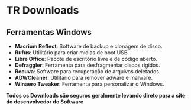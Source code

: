 # TR Downloads

## Ferramentas Windows
- **Macrium Reflect**: Software de backup e clonagem de disco.
- **Rufus**: Utilitário para criar mídias de boot USB.
- **Libre Office**: Pacote de escritório livre e de código aberto.
- **Defraggler**: Ferramenta para desfragmentar discos rígidos.
- **Recuva**: Software para recuperação de arquivos deletados.
- **ADWCleaner**: Utilitário para remover adware e malware.
- **Winaero Tweaker**: Ferramenta para personalizar o Windows.


**Todos os Downloads são seguros geralmente levando direto para a site do desenvolvedor do Software**
